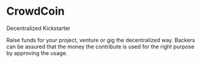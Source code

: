 # CrowdCoin
Decentralized Kickstarter

Raise funds for your project, venture or gig the decentralized way.
Backers can be assured that the money the contribute is used for the right purpose by approving the usage.
